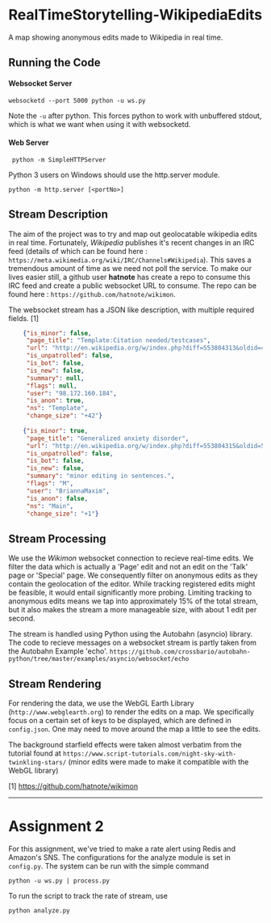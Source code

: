 # RealTimeStorytelling-WikipediaEdits
A map showing anonymous edits made to Wikipedia in real time.

## Running the Code
#### Websocket Server
```
websocketd --port 5000 python -u ws.py
```
Note the ```-u``` after python. This forces python to work with unbuffered stdout, which is what we want when using it with websocketd.

#### Web Server
```
 python -m SimpleHTTPServer
```

Python 3 users on Windows should use the http.server module.

```
python -m http.server [<portNo>]
```

## Stream Description
The aim of the project was to try and map out geolocatable wikipedia edits in real time. Fortunately, *Wikipedia* publishes it's recent changes in an IRC feed (details of which can be found here : ```https://meta.wikimedia.org/wiki/IRC/Channels#Wikipedia```). This saves a tremendous amount of time as we need not poll the service. To make our lives easier still, a github user **hatnote** has create a repo to consume this IRC feed and create a public websocket URL to consume. The repo can be found here : ```https://github.com/hatnote/wikimon```.

The websocket stream has a JSON like description, with multiple required fields. [1]
```json
    {"is_minor": false,
     "page_title": "Template:Citation needed/testcases",
     "url": "http://en.wikipedia.org/w/index.php?diff=553804313&oldid=479472901",
     "is_unpatrolled": false,
     "is_bot": false,
     "is_new": false,
     "summary": null,
     "flags": null,
     "user": "98.172.160.184",
     "is_anon": true,
     "ns": "Template",
     "change_size": "+42"}
    
    {"is_minor": true,
     "page_title": "Generalized anxiety disorder",
     "url": "http://en.wikipedia.org/w/index.php?diff=553804315&oldid=553370901",
     "is_unpatrolled": false,
     "is_bot": false,
     "is_new": false,
     "summary": "minor editing in sentences.",
     "flags": "M",
     "user": "BriannaMaxim",
     "is_anon": false,
     "ns": "Main",
     "change_size": "+1"}
```
## Stream Processing
We use the *Wikimon* websocket connection to recieve real-time edits. We filter the data which is actually a 'Page' edit and not an edit on the 'Talk' page or 'Special' page. We consequently filter on anonymous edits as they contain the geolocation of the editor. While tracking registered edits might be feasible, it would entail significantly more probing. Limiting tracking to anonymous edits means we tap into approximately 15% of the total stream, but it also makes the stream a more manageable size, with about 1 edit per second.

The stream is handled using Python using the Autobahn (asyncio) library. The code to recieve messages on a websocket stream is partly taken from the Autobahn Example 'echo'. ```https://github.com/crossbario/autobahn-python/tree/master/examples/asyncio/websocket/echo```
## Stream Rendering
For rendering the data, we use the WebGL Earth Library (```http://www.webglearth.org```) to render the edits on a map.
We specifically focus on a certain set of keys to be displayed, which are defined in ```config.json```. One may need to move around the map a little to see the edits. 

The background starfield effects were taken almost verbatim from the tutorial found at ```https://www.script-tutorials.com/night-sky-with-twinkling-stars/``` (minor edits were made to make it compatible with the WebGL library)

[1] https://github.com/hatnote/wikimon

------------------------------------------------
# Assignment 2

For this assignment, we've tried to make a rate alert using Redis and Amazon's SNS. The configurations for the analyze module is set in `config.py`. The system can be run with the simple command

```
python -u ws.py | process.py
```

To run the script to track the rate of stream, use
```
python analyze.py
```